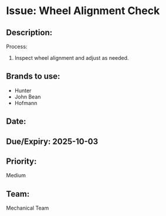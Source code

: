 # Issue: Wheel Alignment Check

## Description:
Process:
1. Inspect wheel alignment and adjust as needed.

## Brands to use:
- Hunter
- John Bean
- Hofmann

## Date:

## Due/Expiry: 2025-10-03

## Priority:
Medium

## Team:
Mechanical Team